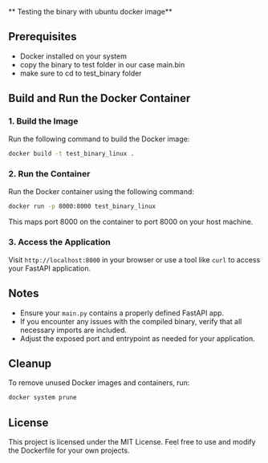 ** Testing the binary with ubuntu docker image**

## Prerequisites

- Docker installed on your system
- copy the binary to test folder in our case main.bin
- make sure to cd to test_binary folder

## Build and Run the Docker Container

### 1. Build the Image

Run the following command to build the Docker image:

```bash
docker build -t test_binary_linux .
```

### 2. Run the Container

Run the Docker container using the following command:

```bash
docker run -p 8000:8000 test_binary_linux
```

This maps port 8000 on the container to port 8000 on your host machine.

### 3. Access the Application

Visit `http://localhost:8000` in your browser or use a tool like `curl` to access your FastAPI application.

## Notes

- Ensure your `main.py` contains a properly defined FastAPI app.
- If you encounter any issues with the compiled binary, verify that all necessary imports are included.
- Adjust the exposed port and entrypoint as needed for your application.

## Cleanup

To remove unused Docker images and containers, run:

```bash
docker system prune
```

## License

This project is licensed under the MIT License. Feel free to use and modify the Dockerfile for your own projects.
